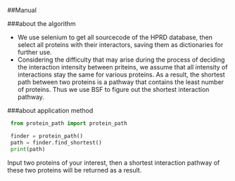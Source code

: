 ##Manual

###about the algorithm 
- We use selenium to get all sourcecode of the HPRD database, then select all proteins with their interactors, saving them as dictionaries for further use.
- Considering the difficulty that may arise during the process of deciding the interaction intensity between priteins, we assume that all  intensity of interactions stay the same for various proteins. As a result, the shortest path between two proteins is a pathway that contains the least number of proteins. Thus we use BSF to figure out the shortest interaction pathway.

###about application method
```python
 from protein_path import protein_path

 finder = protein_path()
 path = finder.find_shortest()
 print(path)
 ```
Input two proteins of your interest, then a shortest interaction pathway of these two proteins will be returned as a result.
